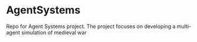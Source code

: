 # AgentSystems
Repo for Agent Systems project. The project focuses on developing a multi-agent simulation of medieval war
